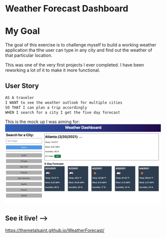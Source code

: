 # Weather Forecast Dashboard

# My Goal

The goal of this exercise is to challenge myself to build a working weather application tha tthe user can type in any city and find out the weather of that particular location.

This was one of the very first projects I ever completed. I have been reworking a lot of it to make it more functional.

## User Story

```
AS A traveler
I WANT to see the weather outlook for multiple cities
SO THAT I can plan a trip accordingly
WHEN I search for a city I get the five day forecast
```

This is the mock up I was aiming for:
![The weather app includes a search option, a list of cities, and a five-day forecast and current weather conditions for Atlanta.](./assets/images/06-server-side-apis-homework-demo.png)


## See it live! -->  

https://themetalsaint.github.io/WeatherForecast/

